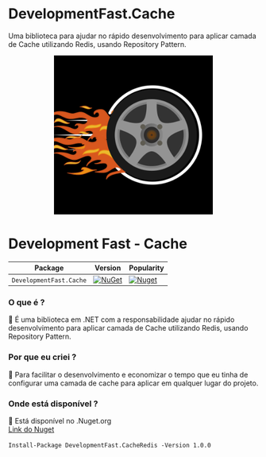 # DevelopmentFast.Cache
Uma biblioteca para ajudar no rápido desenvolvimento para aplicar camada de Cache utilizando Redis, usando Repository Pattern.

<p align="center">
  <img src="https://github.com/ABNERMATHEUS/DevelopmentFast.Cache/blob/master/Logo.svg" width="320" alt="Logo" /></a>
</p>

# Development Fast - Cache


| Package |  Version | Popularity |
| ------- | ----- | ----- |
| `DevelopmentFast.Cache` | [![NuGet](https://img.shields.io/nuget/v/DevelopmentFast.CacheRedis.svg)](https://www.nuget.org/packages/DevelopmentFast.CacheRedis) | [![Nuget](https://img.shields.io/nuget/dt/DevelopmentFast.CacheRedis.svg)](https://www.nuget.org/packages/DevelopmentFast.CacheRedis) |

### O que é ?

<aside>
📌 É uma biblioteca em .NET com a responsabilidade ajudar no rápido desenvolvimento para aplicar camada de Cache utilizando Redis, usando Repository Pattern.
</aside>

### Por que eu criei ?

<aside>
📌 Para facilitar o desenvolvimento e economizar o tempo que eu tinha de configurar uma camada de cache para aplicar em qualquer lugar do projeto.

</aside>

### Onde está disponível ?

<aside>
📌 Está disponível no .Nuget.org
  
  <br/>
  <a href="https://www.nuget.org/packages/DevelopmentFast.CacheRedis">Link do Nuget</a>
    <br/>
  
  `Install-Package DevelopmentFast.CacheRedis -Version 1.0.0`
  
  

</aside>
